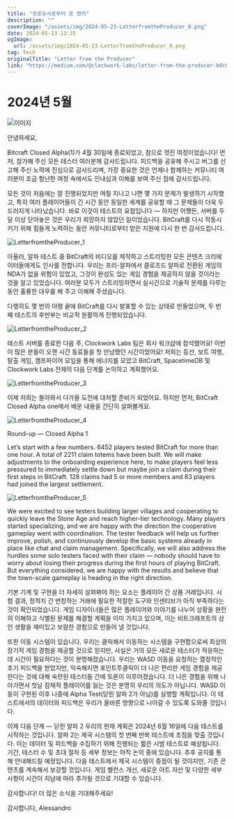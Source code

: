 ```yaml
---
title: "프로듀서로부터 온 편지"
description: ""
coverImage: "/assets/img/2024-05-23-LetterfromtheProducer_0.png"
date: 2024-05-23 13:35
ogImage:
  url: /assets/img/2024-05-23-LetterfromtheProducer_0.png
tag: Tech
originalTitle: "Letter from the Producer"
link: "https://medium.com/@clockwork-labs/letter-from-the-producer-b8c8f41b4212"
---
```


# 2024년 5월

![이미지](/assets/img/2024-05-23-LetterfromtheProducer_0.png)

안녕하세요,

Bitcraft Closed Alpha(1)가 4월 30일에 종료되었고, 참으로 멋진 여정이었습니다! 먼저, 참가해 주신 모든 테스터 여러분께 감사드립니다. 피드백을 공유해 주시고 버그를 신고해 주신 노력에 진심으로 감사드리며, 가장 중요한 것은 언제나 함께하는 커뮤니티 여러분이 조금 험난한 여정 속에서도 인내심과 이해를 보여 주신 점에 감사드립니다.

<div class="content-ad"></div>

모든 것이 처음에는 잘 진행되었지만 며칠 지나고 나면 몇 가지 문제가 발생하기 시작했고, 특히 여러 플레이어들이 긴 시간 동안 동일한 세계를 공유할 때 그 문제들이 더욱 두드러지게 나타났습니다. 바로 이것이 테스트의 요점입니다 — 하지만 어쨌든, 서버를 두 달 이상 닫아놓은 것은 우리가 희망하지 않았던 일이었습니다. BitCraft를 다시 작동시키기 위해 힘들게 노력하는 동안 커뮤니티로부터 받은 지원에 다시 한 번 감사드립니다.

![LetterfromtheProducer_1](/assets/img/2024-05-23-LetterfromtheProducer_1.png)

아울러, 알파 테스트 중 BitCraft의 비디오를 제작하고 스트리밍한 모든 콘텐츠 크리에이터들에게도 인사를 전합니다. 우리는 프리-알파에서 클로즈드 알파로 전환된 게임의 NDA가 없을 위험이 있었고, 그것이 완성도 있는 게임 경험을 제공하지 않을 것이라는 것을 알고 있었습니다. 여러분 모두가 스트리밍하면서 실시간으로 기술적 문제를 다루는 동안 훌륭한 대우를 해 주고 이해해 주셨습니다.

다행히도 몇 번의 야행 끝에 BitCraft를 다시 발표할 수 있는 상태로 만들었으며, 두 번째 테스트의 후반부는 비교적 원활하게 진행되었습니다.

<div class="content-ad"></div>

![LetterfromtheProducer_2](/assets/img/2024-05-23-LetterfromtheProducer_2.png)

테스트 서버를 종료한 다음 주, Clockwork Labs 팀은 회사 워크샵에 참석했어요! 이번이 많은 분들이 오랜 시간 동료들을 첫 만남했던 시간이었어요! 저희는 등산, 보트 여행, 탈출 게임, 캠프파이어 모임을 통해 에너지를 모았고 BitCraft, SpacetimeDB 및 Clockwork Labs 전체의 다음 단계를 논의하고 계획했어요.

![LetterfromtheProducer_3](/assets/img/2024-05-23-LetterfromtheProducer_3.png)

이제 저희는 돌아와서 다가올 도전에 대처할 준비가 되었어요. 하지만 먼저, BitCraft Closed Alpha one에서 배운 내용을 간단히 살펴볼게요.

<div class="content-ad"></div>

![LetterfromtheProducer_4](/assets/img/2024-05-23-LetterfromtheProducer_4.png)

Round-up — Closed Alpha 1

Let’s start with a few numbers. 6452 players tested BitCraft for more than one hour. A total of 2211 claim totems have been built. We will make adjustments to the onboarding experience here, to make players feel less pressured to immediately settle down but maybe join a claim during their first steps in BitCraft. 128 claims had 5 or more members and 83 players had joined the largest settlement.

![LetterfromtheProducer_5](/assets/img/2024-05-23-LetterfromtheProducer_5.png)

We were excited to see testers building larger villages and cooperating to quickly leave the Stone Age and reach higher-tier technology. Many players started specializing, and we are happy with the direction the cooperative gameplay went with coordination. The tester feedback will help us further improve, polish, and continuously develop the basic systems already in place like chat and claim management. Specifically, we will also address the hurdles some solo testers faced with their claim — nobody should have to worry about losing their progress during the first hours of playing BitCraft. But everything considered, we are happy with the results and believe that the town-scale gameplay is heading in the right direction.

<div class="content-ad"></div>

기본 기계 및 구현을 더 자세히 살펴봐야 하는 요소는 플레이어 간 상품 거래입니다. 시험 결과, 정착지 간 번창하는 거래에 필요한 적절한 도구와 인센티브가 아직 부족하다는 것이 확인되었습니다. 게임 디자이너들은 많은 플레이어와 이야기를 나누어 상황을 완전히 이해하고 식별된 문제를 해결할 계획을 이미 가지고 있으며, 이는 비트크래프트의 상인 생활을 재미있고 보람찬 경험으로 만들어 낼 것입니다.

또한 이동 시스템이 있습니다. 우리는 클릭해서 이동하는 시스템을 구현함으로써 최상의 장기적 게임 경험을 제공할 것으로 믿지만, 사실은 거의 모든 새로운 테스터가 적응하는 데 시간이 필요하다는 것이 분명해졌습니다. 우리는 WASD 이동을 요청하는 열정적인 초기 피드백을 받았지만, 익숙해지면 포인트투클릭이 더 나은 편리한 게임 경험을 제공한다는 것에 대해 숙련된 테스터들 간에 토론이 이루어졌습니다.
더 나은 경험을 위해 나아가면서 첫날 잠재적 플레이어를 잃는 것은 분명히 우리의 의도가 아닙니다. WASD 이동이 구현된 이후 나중에 Alpha Test(닫힌 알파 2가 아님)를 실행할 계획입니다. 이 테스트에서의 데이터와 피드백은 우리가 올바른 방향으로 나아갈 수 있도록 도와줄 것입니다.

이제 다음 단계 — 닫힌 알파 2
우리의 현재 계획은 2024년 6월 16일에 다음 테스트를 시작하는 것입니다. 알파 2는 제국 시스템의 첫 번째 반복 테스트에 초점을 맞출 것입니다. 이는 데이터 및 피드백을 수집하기 위해 진행되는 짧은 시범 테스트로 예상됩니다.
기간, 테스터 수 및 초대 절차 등 세부 정보는 아직 논의 중에 있습니다. 추후 공지를 통해 안내해드릴 예정입니다.
다음 테스트에서 제국 시스템이 중점이 될 것이지만, 기존 콘텐츠를 계속해서 보강할 것입니다. 게임 밸런스 개선, 새로운 아트 자산 및 다양한 세부사항이 시간이 지남에 따라 추가될 것으로 기대할 수 있습니다.

<div class="content-ad"></div>

감사합니다! 더 많은 소식을 기대해주세요!

감사합니다,
Alessandro
